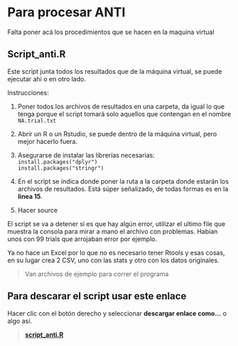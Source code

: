 ﻿# Para procesar ANTI
Falta poner acá los procedimientos que se hacen en la maquina virtual

## Script_anti.R
Este script junta todos los resultados que de la máquina virtual, se puede ejecutar ahi o en otro lado.

Instrucciones:

1.	Poner todos los archivos de resultados en una carpeta, da igual lo que tenga porque el script tomará solo aquellos que contengan en el nombre `NA.trial.txt`

2.	Abrir un R o un Rstudio, se puede dentro de la máquina virtual, pero mejor hacerlo fuera.

3.	Asegurarse de instalar las librerías necesarias: <br> 
`install.packages("dplyr")` <br> `install.packages("stringr")`

4.	En el script se indica donde poner la ruta a la carpeta donde estarán los archivos de resultados. Está súper señalizado, de todas formas es en la **linea 15**.

5.	Hacer source

El script se va a detener si es que hay algún error, utilizar el ultimo file que muestra la consola para mirar a mano el archivo con problemas. Habían unos con 99 trials que arrojaban error por ejemplo.

Ya no hace un Excel por lo que no es necesario tener Rtools y esas cosas, en su lugar crea 2 CSV, uno con las stats y otro con los datos originales.

> Van archivos de ejemplo para correr el programa

## Para descarar el script usar este enlace
Hacer clic con el botón derecho y seleccionar **descargar enlace como...** o algo así.

> [**script_anti.R**](https://raw.githubusercontent.com/olitroski/inta/master/ANTI/script_anti.R)
